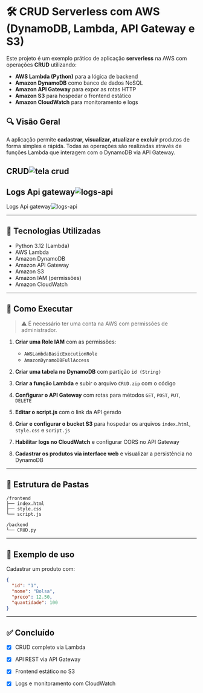 # 🛠️ CRUD Serverless com AWS (DynamoDB, Lambda, API Gateway e S3)

Este projeto é um exemplo prático de aplicação **serverless** na AWS com operações **CRUD** utilizando:

* **AWS Lambda (Python)** para a lógica de backend
* **Amazon DynamoDB** como banco de dados NoSQL
* **Amazon API Gateway** para expor as rotas HTTP
* **Amazon S3** para hospedar o frontend estático
* **Amazon CloudWatch** para monitoramento e logs

## 🔍 Visão Geral

A aplicação permite **cadastrar, visualizar, atualizar e excluir** produtos de forma simples e rápida. Todas as operações são realizadas através de funções Lambda que interagem com o DynamoDB via API Gateway.

CRUD![tela crud](https://github.com/user-attachments/assets/fbc8c8f2-97fa-4266-a214-4003c5ab0412)
--
Logs Api gateway![logs-api](https://github.com/user-attachments/assets/13b91db6-65dd-4025-bab5-73db036838f4)
--
Logs Api gateway![logs-api](https://github.com/user-attachments/assets/c696d346-cdac-456a-945d-ed20c9083292)

---

## 🧱 Tecnologias Utilizadas

* Python 3.12 (Lambda)
* AWS Lambda
* Amazon DynamoDB
* Amazon API Gateway
* Amazon S3
* Amazon IAM (permissões)
* Amazon CloudWatch

---

## 🚀 Como Executar

> ⚠️ É necessário ter uma conta na AWS com permissões de administrador.

1. **Criar uma Role IAM** com as permissões:

   * `AWSLambdaBasicExecutionRole`
   * `AmazonDynamoDBFullAccess`

2. **Criar uma tabela no DynamoDB** com partição `id (String)`

3. **Criar a função Lambda** e subir o arquivo `CRUD.zip` com o código

4. **Configurar o API Gateway** com rotas para métodos `GET`, `POST`, `PUT`, `DELETE`

5. **Editar o script.js** com o link da API gerado

6. **Criar e configurar o bucket S3** para hospedar os arquivos `index.html`, `style.css` e `script.js`

7. **Habilitar logs no CloudWatch** e configurar CORS no API Gateway

8. **Cadastrar os produtos via interface web** e visualizar a persistência no DynamoDB

---

## 📂 Estrutura de Pastas

```
/frontend
├── index.html
├── style.css
└── script.js

/backend
└── CRUD.py
```

---

## 📸 Exemplo de uso

Cadastrar um produto com:

```json
{
  "id": "1",
  "nome": "Bolsa",
  "preco": 12.50,
  "quantidade": 100
}
```

---

## ✅ Concluído

* [x] CRUD completo via Lambda
* [x] API REST via API Gateway
* [x] Frontend estático no S3
* [x] Logs e monitoramento com CloudWatch

